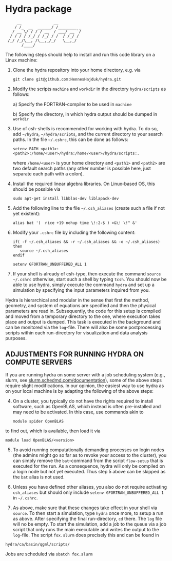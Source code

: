 # Hydra package

```
     __              __          
    / /_  __  ______/ /________ _
   / __ \/ / / / __  / ___/ __ `/
  / / / / /_/ / /_/ / /  / /_/ / 
 /_/ /_/\__, /\__,_/_/   \__,_/  
       /____/
```

The following steps should help to install and run this code library on a Linux machine:

1) Clone the hydra repository into your home directory, e.g. via

   ```git clone git@github.com:HennesHajduk/hydra.git```

2) Modify the scripts ```machine``` and ```workdir``` in the directory ```hydra/scripts``` as follows:

   a) Specify the FORTRAN-compiler to be used in ```machine```

   b) Specify the directory, in which hydra output should be dumped in ```workdir```

3) Use of csh-shells is recommended for working with hydra. To do so, add ```~/hydra```, ```~/hydra/scripts```, and the current directory to your search paths. In the file ```~/.cshrc```, this can be done as follows:

   ```setenv PATH <path1>:<path2>:/home/<user>/hydra:/home/<user>/hydra/scripts:.```

   where ```/home/<user>``` is your home directory and ```<path1>``` and ```<path2>``` are two default search paths (any other number is possible here, just separate each path with a colon).

4) Install the required linear algebra libraries. On Linux-based OS, this should be possible via

   ```sudo apt-get install libblas-dev liblapack-dev```

5) Add the following line to the file ```~/.csh_aliases``` (create such a file if not yet existent):

   ```alias bat '(  nice +19 nohup time \!:2-$ ) >&\! \!^ &'```

6) Modify your ```.cshrc``` file by including the following content:

   ```
   if( -f ~/.csh_aliases && -r ~/.csh_aliases && -o ~/.csh_aliases) then
      source ~/.csh_aliases
   endif
   
   setenv GFORTRAN_UNBUFFERED_ALL 1
   ```

7) If your shell is already of csh-type, then execute the command ```source ~/.cshrc``` otherwise, start such a shell by typing ```tcsh```. You should now be able to use hydra, simply execute the command ```hydra``` and set up a simulation by specifying the input parameters inquired from you.

Hydra is hierarchical and modular in the sense that first the method, geometry, and system of equations are specified and then the physical parameters are read in.
Subsequently, the code for this setup is compiled and moved from a temporary directory to the one, where execution takes place and output is dumped.
This task is executed in the background and can be monitored via the ```log```-file.
There will also be some postprocessing scripts within each run-directory for visualization and data analysis purposes.


## ADJUSTMENTS FOR RUNNING HYDRA ON COMPUTE SERVERS

If you are running hydra on some server with a job scheduling system (e.g., slurm, see [slurm.schedmd.com/documentation](https://slurm.schedmd.com/documentation.html)), some of the above steps require slight modifications. In our opinion, the easiest way to use hydra as on your local machine is by adapting the following of the above steps:

4) On a cluster, you typically do not have the rights required to install software, such as OpenBLAS, which instead is often pre-installed and may need to be activated. In this case, use commands akin to

   ```module spider OpenBLAS```

to find out, which <version> is available, then load it via

   ```module load OpenBLAS/<version>```

5) To avoid running computationally demanding processes on login nodes (the admins might go so far as to revoke your access to the cluster), you can simply remove the ```bat```-command from the script ```flow-setup``` that is executed for the run. As a consequence, hydra will only be compiled on a login node but not yet executed. Thus step 5 above can be skipped as the ```bat``` alias is not used.

6) Unless you have defined other aliases, you also do not require activating ```csh_aliases``` but should only include ```setenv GFORTRAN_UNBUFFERED_ALL 1``` in ```~/.cshrc```.

7) As above, make sure that these changes take effect in your shell via ```source```. To then start a simulation, type ```hydra``` once more, to setup a run as above. After specifying the final run-directory, ```cd``` there. The ```log``` file will no be empty. To start the simulation, add a job to the queue via a job script that only runs the main executable and writes the output to the ```log```-file. The script ```fox.slurm``` does precisely this and can be found in

```hydra/ca/basin/qgml/scripts/```

Jobs are scheduled via ```sbatch fox.slurm```
